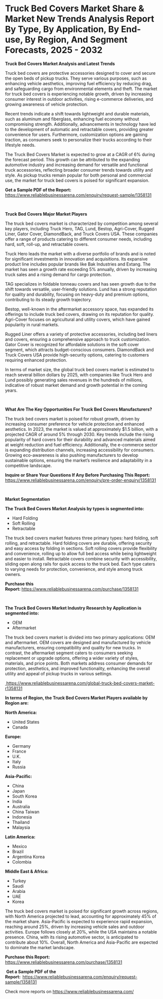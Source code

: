 <p><h1>Truck Bed Covers Market Share & Market New Trends Analysis Report By Type, By Application, By End-use, By Region, And Segment Forecasts, 2025 - 2032</h1></p><p><strong>Truck Bed Covers Market Analysis and Latest Trends</strong></p>
<p><p>Truck bed covers are protective accessories designed to cover and secure the open beds of pickup trucks. They serve various purposes, such as enhancing vehicle aesthetics, improving fuel efficiency by reducing drag, and safeguarding cargo from environmental elements and theft. The market for truck bed covers is experiencing notable growth, driven by increasing consumer interest in outdoor activities, rising e-commerce deliveries, and growing awareness of vehicle protection.</p><p>Recent trends indicate a shift towards lightweight and durable materials, such as aluminum and fiberglass, enhancing fuel economy without compromising strength. Additionally, advancements in technology have led to the development of automatic and retractable covers, providing greater convenience for users. Furthermore, customization options are gaining traction, as consumers seek to personalize their trucks according to their lifestyle needs.</p><p>The Truck Bed Covers Market is expected to grow at a CAGR of 6% during the forecast period. This growth can be attributed to the expanding automotive industry and increasing demand for versatile and functional truck accessories, reflecting broader consumer trends towards utility and style. As pickup trucks remain popular for both personal and commercial use, the market for truck bed covers is poised for significant expansion.</p></p>
<p><strong>Get a Sample PDF of the Report:&nbsp;</strong> <a href="https://www.reliablebusinessarena.com/enquiry/request-sample/1358131?utm_campaign=2033&utm_medium=2&utm_source=Github&utm_content=ia&utm_term=30032025&utm_id=truck-bed-covers">https://www.reliablebusinessarena.com/enquiry/request-sample/1358131</a></p>
<p>&nbsp;</p>
<p><strong>Truck Bed Covers Major Market Players</strong></p>
<p><p>The truck bed covers market is characterized by competition among several key players, including Truck Hero, TAG, Lund, Bestop, Agri-Cover, Rugged Liner, Gator Cover, DiamondBack, and Truck Covers USA. These companies offer a range of products catering to different consumer needs, including hard, soft, roll-up, and retractable covers.</p><p>Truck Hero leads the market with a diverse portfolio of brands and is noted for significant investments in innovation and acquisitions. Its expansive product line includes popular brands like Bak Industries and Extang. The market has seen a growth rate exceeding 5% annually, driven by increasing truck sales and a rising demand for cargo protection.</p><p>TAG specializes in foldable tonneau covers and has seen growth due to the shift towards versatile, user-friendly solutions. Lund has a strong reputation for quality and durability, focusing on heavy-duty and premium options, contributing to its steady growth trajectory.</p><p>Bestop, well-known in the aftermarket accessory space, has expanded its offerings to include truck bed covers, drawing on its reputation for quality. Agri-Cover focuses on agricultural and utility covers, which have gained popularity in rural markets.</p><p>Rugged Liner offers a variety of protective accessories, including bed liners and covers, ensuring a comprehensive approach to truck customization. Gator Cover is recognized for affordable solutions in the soft cover segment, which attracts budget-conscious consumers. DiamondBack and Truck Covers USA provide high-security options, catering to customers requiring enhanced protection.</p><p>In terms of market size, the global truck bed covers market is estimated to reach several billion dollars by 2025, with companies like Truck Hero and Lund possibly generating sales revenues in the hundreds of millions, indicative of robust market demand and growth potential in the coming years.</p></p>
<p>&nbsp;</p>
<p><strong>What Are The Key Opportunities For Truck Bed Covers Manufacturers?</strong></p>
<p><p>The truck bed covers market is poised for robust growth, driven by increasing consumer preference for vehicle protection and enhanced aesthetics. In 2023, the market is valued at approximately $1.5 billion, with a projected CAGR of around 5% through 2030. Key trends include the rising popularity of hard covers for their durability and advanced materials aimed at weight reduction and fuel efficiency. Additionally, the e-commerce sector is expanding distribution channels, increasing accessibility for consumers. Growing eco-awareness is also pushing manufacturers to develop sustainable options, ensuring the market’s resilience and adaptability in a competitive landscape.</p></p>
<p><strong>Inquire or Share Your Questions If Any Before Purchasing This Report:</strong> <a href="https://www.reliablebusinessarena.com/enquiry/pre-order-enquiry/1358131?utm_campaign=2033&utm_medium=2&utm_source=Github&utm_content=ia&utm_term=30032025&utm_id=truck-bed-covers">https://www.reliablebusinessarena.com/enquiry/pre-order-enquiry/1358131</a></p>
<p>&nbsp;</p>
<p><strong>Market Segmentation</strong></p>
<p><strong>The Truck Bed Covers Market Analysis by types is segmented into:</strong></p>
<p><ul><li>Hard Folding</li><li>Soft Rolling</li><li>Retractable</li></ul></p>
<p><p>The truck bed covers market features three primary types: hard folding, soft rolling, and retractable. Hard folding covers are durable, offering security and easy access by folding in sections. Soft rolling covers provide flexibility and convenience, rolling up to allow full bed access while being lightweight and easier to install. Retractable covers combine security with accessibility, sliding open along rails for quick access to the truck bed. Each type caters to varying needs for protection, convenience, and style among truck owners.</p></p>
<p><strong>Purchase this Report:&nbsp;</strong><a href="https://www.reliablebusinessarena.com/purchase/1358131?utm_campaign=2033&utm_medium=2&utm_source=Github&utm_content=ia&utm_term=30032025&utm_id=truck-bed-covers">https://www.reliablebusinessarena.com/purchase/1358131</a></p>
<p>&nbsp;</p>
<p><strong>The Truck Bed Covers Market Industry Research by Application is segmented into:</strong></p>
<p><ul><li>OEM</li><li>Aftermarket</li></ul></p>
<p><p>The truck bed covers market is divided into two primary applications: OEM and aftermarket. OEM covers are designed and manufactured by vehicle manufacturers, ensuring compatibility and quality for new trucks. In contrast, the aftermarket segment caters to consumers seeking replacement or upgrade options, offering a wider variety of styles, materials, and price points. Both markets address consumer demands for protection, aesthetics, and improved functionality, enhancing the overall utility and appeal of pickup trucks in various settings.</p></p>
<p><a href="https://www.reliablebusinessarena.com/global-truck-bed-covers-market-r1358131?utm_campaign=2033&utm_medium=2&utm_source=Github&utm_content=ia&utm_term=30032025&utm_id=truck-bed-covers">&nbsp;https://www.reliablebusinessarena.com/global-truck-bed-covers-market-r1358131</a></p>
<p><strong>In terms of Region, the Truck Bed Covers Market Players available by Region are:</strong></p>
<p>
    <p> <strong> North America: </strong>
        <ul>
            <li>United States</li>
            <li>Canada</li>
        </ul>
        </p> 
    <p> <strong> Europe: </strong>
        <ul>
            <li>Germany</li>
            <li>France</li>
            <li>U.K.</li>
            <li>Italy</li>
            <li>Russia</li>
        </ul>
        </p> 
    <p> <strong> Asia-Pacific: </strong>
        <ul>
            <li>China</li>
            <li>Japan</li>
            <li>South Korea</li>
            <li>India</li>
            <li>Australia</li>
            <li>China Taiwan</li>
            <li>Indonesia</li>
            <li>Thailand</li>
            <li>Malaysia</li>
        </ul>
        </p> 
    <p> <strong> Latin America: </strong>
        <ul>
            <li>Mexico</li>
            <li>Brazil</li>
            <li>Argentina Korea</li>
            <li>Colombia</li>
        </ul>
        </p> 
    <p> <strong> Middle East & Africa: </strong>
        <ul>
            <li>Turkey</li>
            <li>Saudi</li>
            <li>Arabia</li>
            <li>UAE</li>
            <li>Korea</li>
        </ul>
    </p>
    </p>
<p><p>The truck bed covers market is poised for significant growth across regions, with North America projected to lead, accounting for approximately 45% of the market share. Asia-Pacific is expected to experience rapid expansion, reaching around 25%, driven by increasing vehicle sales and outdoor activities. Europe follows closely at 20%, while the USA maintains a notable presence. China, with its rising automotive sector, is anticipated to contribute about 10%. Overall, North America and Asia-Pacific are expected to dominate the market landscape.</p></p>
<p><strong>Purchase this Report: </strong><a href="https://www.reliablebusinessarena.com/purchase/1358131?utm_campaign=2033&utm_medium=2&utm_source=Github&utm_content=ia&utm_term=30032025&utm_id=truck-bed-covers">https://www.reliablebusinessarena.com/purchase/1358131</a></p>
<p>&nbsp;<strong>Get a Sample PDF of the Report:&nbsp;&nbsp;</strong><a href="https://www.reliablebusinessarena.com/enquiry/request-sample/1358131?utm_campaign=2033&utm_medium=2&utm_source=Github&utm_content=ia&utm_term=30032025&utm_id=truck-bed-covers">https://www.reliablebusinessarena.com/enquiry/request-sample/1358131</a></p>
<p><strong></strong></p>
<p>Check more reports on <a href="https://www.reliablebusinessarena.com/?utm_campaign=2033&utm_medium=2&utm_source=Github&utm_content=ia&utm_term=30032025&utm_id=truck-bed-covers">https://www.reliablebusinessarena.com/</a></p>